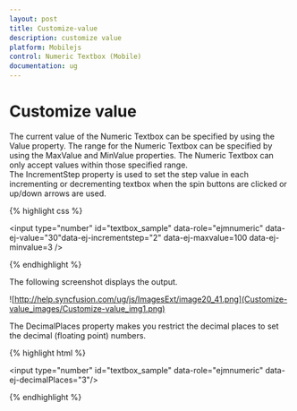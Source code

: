 ```yaml
---
layout: post
title: Customize-value
description: customize value
platform: Mobilejs
control: Numeric Textbox (Mobile)
documentation: ug
---
```


# Customize value

The current value of the Numeric Textbox can be specified by using the Value property. The range for the Numeric Textbox can be specified by using the MaxValue and MinValue properties. The Numeric Textbox can only accept values within those specified range. The IncrementStep property is used to set the step value in each incrementing or decrementing textbox when the spin buttons are clicked or up/down arrows are used.

{% highlight css %}

<input type="number" id="textbox_sample" data-role="ejmnumeric" data-ej-value="30"data-ej-incrementstep="2" data-ej-maxvalue=100 data-ej-minvalue=3 />

{% endhighlight %}

The following screenshot displays the output.

![http://help.syncfusion.com/ug/js/ImagesExt/image20_41.png](Customize-value_images/Customize-value_img1.png)

The DecimalPlaces property makes you restrict the decimal places to set the decimal (floating point) numbers.

{% highlight html %}

<input type="number" id="textbox_sample" data-role="ejmnumeric" data-ej-decimalPlaces="3"/>

{% endhighlight %}